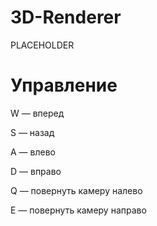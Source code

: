 # 3D-Renderer
PLACEHOLDER
# Управление
W — вперед

S — назад

A — влево

D — вправо

Q — повернуть камеру налево

E — повернуть камеру направо
